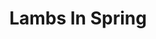 ---
layout: photo_set
title: Lambs In Spring
permalink: /photos/lambsinspring/
description: "Lambs look cute in spring."

photos:
    set: lambs
    size: 5
---